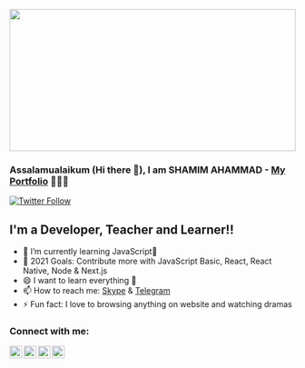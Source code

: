 <a href="#"><img width="100%" color="white" src="https://www.htmlden.com/wp-content/themes/ks/img/web-developer-master-tn.svg" height="250px"/></a>

### Assalamualaikum (Hi there 👋), I am SHAMIM AHAMMAD - [My Portfolio][website] 👨🏼‍💻
[![Twitter Follow](https://img.shields.io/twitter/follow/iamshamim0?color=1DA1F2&logo=twitter&style=for-the-badge)](https://twitter.com/intent/follow?original_referer=https%3A%2F%2Fgithub.com%2Fiamshamim0&screen_name=iamshamim0)

## I'm a Developer, Teacher and Learner!!

* 🌱 I’m currently learning JavaScript🤔
* 🥅 2021 Goals: Contribute more with JavaScript Basic, React, React Native, Node & Next.js
* 😄 I want to learn everything 🤣
* 📫 How to reach me: [Skype][Skype] & [Telegram][Telegram]
* ⚡ Fun fact: I love to browsing anything on website and watching dramas

### Connect with me:

[<img align="left" alt="Shamim Ahammad | Twitter" width="22px" src="https://cdn.jsdelivr.net/npm/simple-icons@v3/icons/twitter.svg" />][twitter]
[<img align="left" alt="Shamim Ahammad | LinkedIn" width="22px" src="https://cdn.jsdelivr.net/npm/simple-icons@v3/icons/linkedin.svg" />][linkedin]
[<img align="left" alt="Shamim Ahammad | Instagram" width="22px" src="https://cdn.jsdelivr.net/npm/simple-icons@v3/icons/instagram.svg" />][instagram]
[<img align="left" alt="Shamim Ahammad | Telegram" width="22px" src="https://unpkg.com/simple-icons@v4/icons/telegram.svg" />][Telegram]

<br/>

<!--
**shamim-a/shamim-a** is a ✨ _special_ ✨ repository because its `README.md` (this file) appears on your GitHub profile.

Here are some ideas to get you started:

- 🔭 I’m currently working on ...
- 🌱 I’m currently learning ...
- 👯 I’m looking to collaborate on ...
- 🤔 I’m looking for help with ...
- 💬 Ask me about ...
- 📫 How to reach me: ...
- 😄 Pronouns: ...
- ⚡ Fun fact: ...
-->

<!--Link and Social Network-->
[website]: https://shamim-a.github.io/personal-web
[Facebook]: https://www.facebook.com/shamimahammad.sa
[Twitter]: https://twitter.com/iamshamim0
[instagram]: https://instagram.com/iamsham_im
[Linkedin]: https://www.linkedin.com/in/shamim-a
[Skype]: https://join.skype.com/invite/yGNotx9MVAA5
[Telegram]: https://t.me/saShamim
